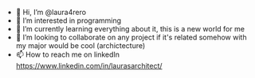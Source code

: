 - 👋 Hi, I’m @laura4rero
- 👀 I’m interested in programming
- 🌱 I’m currently learning everything about it, this is a new world for me
- 💞️ I’m looking to collaborate on any project if it's related somehow with my major would be cool (archictecture)
- 📫 How to reach me on linkedIn https://www.linkedin.com/in/laurasarchitect/

<!---
laura4rero/laura4rero is a ✨ special ✨ repository because its `README.md` (this file) appears on your GitHub profile.
You can click the Preview link to take a look at your changes.
--->
